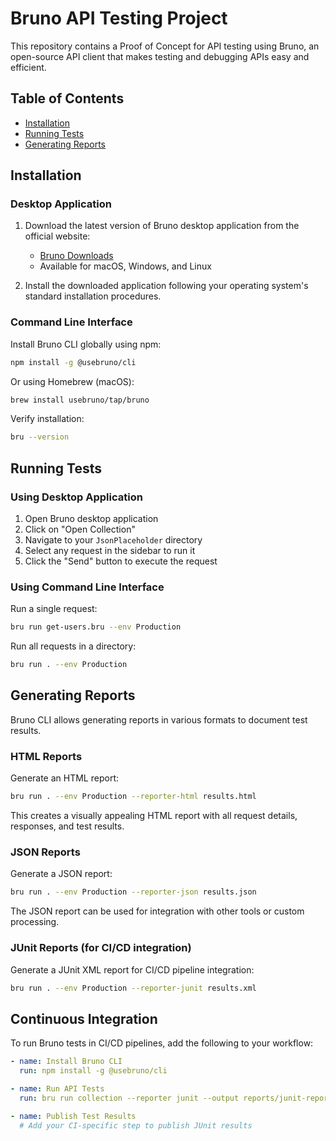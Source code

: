 # Bruno API Testing Project

This repository contains a Proof of Concept for API testing using Bruno, an open-source API client that makes testing and debugging APIs easy and efficient.

## Table of Contents

- [Installation](#installation)
- [Running Tests](#running-tests)
- [Generating Reports](#generating-reports)

## Installation

### Desktop Application

1. Download the latest version of Bruno desktop application from the official website:
   - [Bruno Downloads](https://www.usebruno.com/downloads)
   - Available for macOS, Windows, and Linux

2. Install the downloaded application following your operating system's standard installation procedures.

### Command Line Interface

Install Bruno CLI globally using npm:

```bash
npm install -g @usebruno/cli
```

Or using Homebrew (macOS):

```bash
brew install usebruno/tap/bruno
```

Verify installation:

```bash
bru --version
```
## Running Tests

### Using Desktop Application

1. Open Bruno desktop application
2. Click on "Open Collection"
3. Navigate to your `JsonPlaceholder` directory
4. Select any request in the sidebar to run it
5. Click the "Send" button to execute the request

### Using Command Line Interface

Run a single request:

```bash
bru run get-users.bru --env Production
```

Run all requests in a directory:

```bash
bru run . --env Production
```

## Generating Reports

Bruno CLI allows generating reports in various formats to document test results.

### HTML Reports

Generate an HTML report:

```bash
bru run . --env Production --reporter-html results.html 
```

This creates a visually appealing HTML report with all request details, responses, and test results.

### JSON Reports

Generate a JSON report:

```bash
bru run . --env Production --reporter-json results.json 
```

The JSON report can be used for integration with other tools or custom processing.

### JUnit Reports (for CI/CD integration)

Generate a JUnit XML report for CI/CD pipeline integration:

```bash
bru run . --env Production --reporter-junit results.xml
```

## Continuous Integration

To run Bruno tests in CI/CD pipelines, add the following to your workflow:

```yaml
- name: Install Bruno CLI
  run: npm install -g @usebruno/cli

- name: Run API Tests
  run: bru run collection --reporter junit --output reports/junit-report.xml

- name: Publish Test Results
  # Add your CI-specific step to publish JUnit results
```
